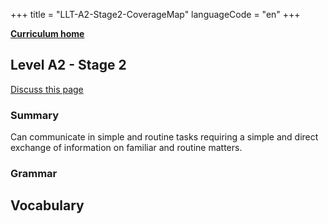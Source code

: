 +++
title = "LLT-A2-Stage2-CoverageMap"
languageCode = "en"
+++

**[Curriculum home](/group/thelastlanguagetextbook/curriculum)**

## Level A2 - Stage 2

[Discuss this page](/en/LLT-A2-Stage2-Talk)

### Summary

Can communicate in simple and routine tasks requiring a simple and
direct exchange of information on familiar and routine matters.

### Grammar

## Vocabulary
